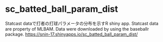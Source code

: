 # sc_batted_ball_param_dist
Statcast dataで打者の打球パラメータの分布を示すR shiny app.
Statcast data are property of MLBAM.
Data were downloaded by using the baseballr package.
https://snin-17.shinyapps.io/sc_batted_ball_param_dist/
